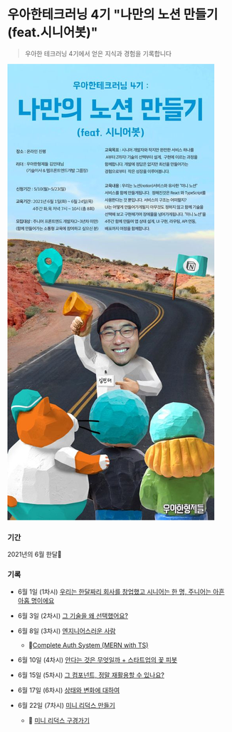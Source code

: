 # 우아한테크러닝 4기 "나만의 노션 만들기(feat.시니어봇)"
> 우아한 테크러닝 4기에서 얻은 지식과 경험을 기록합니다

<img src="./images/woowaTechLearningPoster.jpg" alt="우아한 테크러닝 4기 포스터"/>

### 기간 
2021년의 6월 한달🌊

### 기록
- 6월 1일 (1차시) [우리는 한달짜리 회사를 창업했고 시니어는 한 명, 주니어는 아흔 아홉 명이에요](./0601.md)

- 6월 3일 (2차시) [그 기술을 왜 선택했어요?](./0603.md)

- 6월 8일 (3차시) [엔지니어스러운 사람](./0608.md)
    - 🔗[Complete Auth System (MERN with TS)](https://github.com/hyeda1103/Complete-Auth-system-with-TypeScript)
    
- 6월 10일 (4차시) [안다는 것은 무엇일까 + 스타트업의 꽃 피봇](./0610.md)

- 6월 15일 (5차시) [그 컴포넌트, 정말 재활용할 수 있나요?](./0615.md)

- 6월 17일 (6차시) [상태와 변화에 대하여](./0617.md)

- 6월 22일 (7차시) [미니 리덕스 만들기](./0622.md)
    - 🔗 [미니 리덕스 구경가기](https://codesandbox.io/embed/loving-mendel-j3fzm?fontsize=14&hidenavigation=1&theme=light)
